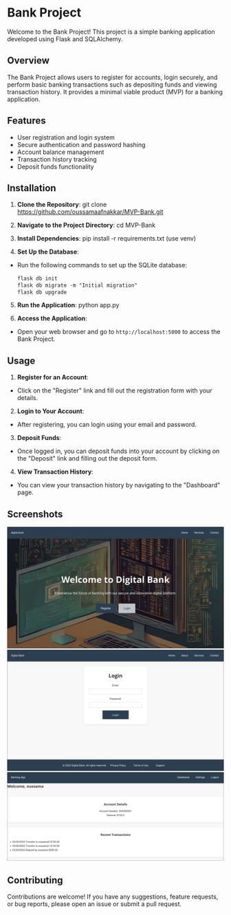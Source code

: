 # Bank Project

Welcome to the Bank Project! This project is a simple banking application developed using Flask and SQLAlchemy.

## Overview

The Bank Project allows users to register for accounts, login securely, and perform basic banking transactions such as depositing funds and viewing transaction history. It provides a minimal viable product (MVP) for a banking application.

## Features

- User registration and login system
- Secure authentication and password hashing
- Account balance management
- Transaction history tracking
- Deposit funds functionality

## Installation

1. **Clone the Repository**: 
git clone https://github.com/oussamaafnakkar/MVP-Bank.git

2. **Navigate to the Project Directory**:
cd MVP-Bank

3. **Install Dependencies**:
pip install -r requirements.txt (use venv)

4. **Set Up the Database**:
- Run the following commands to set up the SQLite database:
  ```
  flask db init
  flask db migrate -m "Initial migration"
  flask db upgrade
  ```

5. **Run the Application**:
python app.py

6. **Access the Application**:
- Open your web browser and go to `http://localhost:5000` to access the Bank Project.

## Usage

1. **Register for an Account**:
- Click on the "Register" link and fill out the registration form with your details.

2. **Login to Your Account**:
- After registering, you can login using your email and password.

3. **Deposit Funds**:
- Once logged in, you can deposit funds into your account by clicking on the "Deposit" link and filling out the deposit form.

4. **View Transaction History**:
- You can view your transaction history by navigating to the "Dashboard" page.

## Screenshots

![Screenshot 1](githima/1.png)
![Screenshot 2](githima/2.png)
![Screenshot 3](githima/3.png)

## Contributing

Contributions are welcome! If you have any suggestions, feature requests, or bug reports, please open an issue or submit a pull request.


